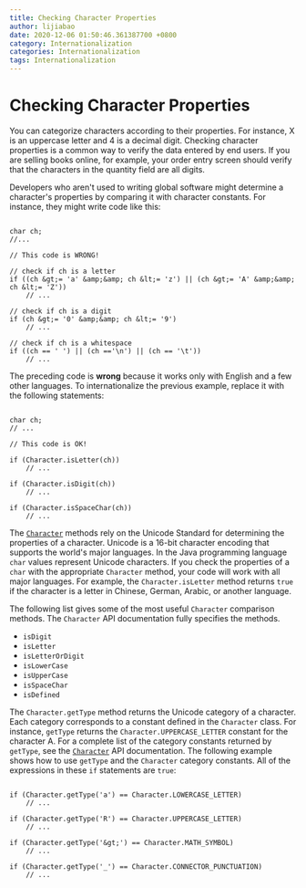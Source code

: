 ```yaml
---
title: Checking Character Properties
author: lijiabao
date: 2020-12-06 01:50:46.361387700 +0800
category: Internationalization
categories: Internationalization
tags: Internationalization
---
```


# Checking Character Properties

You can categorize characters according to their properties. For instance, X is an uppercase letter and 4 is a decimal digit. Checking character properties is a common way to verify the data entered by end users. If you are selling books online, for example, your order entry screen should verify that the characters in the quantity field are all digits.

Developers who aren't used to writing global software might determine a character's properties by comparing it with character constants. For instance, they might write code like this:

```

char ch;
//...

// This code is WRONG!

// check if ch is a letter
if ((ch &gt;= 'a' &amp;&amp; ch &lt;= 'z') || (ch &gt;= 'A' &amp;&amp; ch &lt;= 'Z'))
    // ...

// check if ch is a digit
if (ch &gt;= '0' &amp;&amp; ch &lt;= '9')
    // ...

// check if ch is a whitespace
if ((ch == ' ') || (ch =='\n') || (ch == '\t'))
    // ...

```

The preceding code is **wrong** because it works only with English and a few other languages. To internationalize the previous example, replace it with the following statements:

```

char ch;
// ...

// This code is OK!

if (Character.isLetter(ch))
    // ...

if (Character.isDigit(ch))
    // ...

if (Character.isSpaceChar(ch))
    // ...

```

The 
[`Character`](https://docs.oracle.com/javase/8/docs/api/java/lang/Character.html) methods rely on the Unicode Standard for determining the properties of a character. Unicode is a 16-bit character encoding that supports the world's major languages. In the Java programming language `char` values represent Unicode characters. If you check the properties of a `char` with the appropriate `Character` method, your code will work with all major languages. For example, the `Character.isLetter` method returns `true` if the character is a letter in Chinese, German, Arabic, or another language.

The following list gives some of the most useful `Character` comparison methods. The `Character` API documentation fully specifies the methods.

- `isDigit`
- `isLetter`
- `isLetterOrDigit`
- `isLowerCase`
- `isUpperCase`
- `isSpaceChar`
- `isDefined`

The `Character.getType` method returns the Unicode category of a character. Each category corresponds to a constant defined in the `Character` class. For instance, `getType` returns the `Character.UPPERCASE_LETTER` constant for the character A. For a complete list of the category constants returned by `getType`, see the 
[`Character`](https://docs.oracle.com/javase/8/docs/api/java/lang/Character.html) API documentation. The following example shows how to use `getType` and the `Character` category constants. All of the expressions in these `if` statements are `true`:

```

if (Character.getType('a') == Character.LOWERCASE_LETTER)
    // ...

if (Character.getType('R') == Character.UPPERCASE_LETTER)
    // ...

if (Character.getType('&gt;') == Character.MATH_SYMBOL)
    // ...

if (Character.getType('_') == Character.CONNECTOR_PUNCTUATION)
    // ...

```
